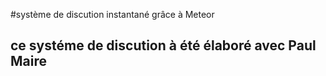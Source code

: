 #système de discution instantané grâce à Meteor

## ce systéme de discution  à été élaboré avec Paul Maire

